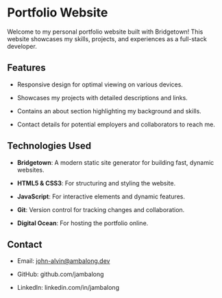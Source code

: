 # Portfolio Website

Welcome to my personal portfolio website built with Bridgetown! This website showcases my skills, projects, and experiences as a full-stack developer.

## Features

- Responsive design for optimal viewing on various devices.

- Showcases my projects with detailed descriptions and links.

- Contains an about section highlighting my background and skills.

- Contact details for potential employers and collaborators to reach me.

## Technologies Used

- **Bridgetown**: A modern static site generator for building fast, dynamic websites.

- **HTML5 & CSS3**: For structuring and styling the website.

- **JavaScript**: For interactive elements and dynamic features.

- **Git**: Version control for tracking changes and collaboration.

- **Digital Ocean**: For hosting the portfolio online.

## Contact

- Email: <john-alvin@ambalong.dev>

- GitHub: github.com/jambalong

- LinkedIn: linkedin.com/in/jambalong
